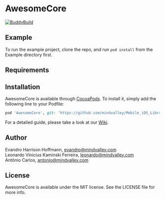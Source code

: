# AwesomeCore

[![BuddyBuild](https://dashboard.buddybuild.com/api/statusImage?appID=59b012f697acdb000125b94e&branch=master&build=latest)](https://dashboard.buddybuild.com/apps/59b012f697acdb000125b94e/build/latest?branch=master)

## Example

To run the example project, clone the repo, and run `pod install` from the Example directory first.

## Requirements

## Installation

AwesomeCore is available through [CocoaPods](http://cocoapods.org). To install
it, simply add the following line to your Podfile:

```ruby
pod 'AwesomeCore', git: 'https://github.com/mindvalley/Mobile_iOS_Library_AwesomeCore.git', tag: '0.14.3'
```

For a detailed guide, please take a look at our [Wiki](https://github.com/mindvalley/Mobile_iOS_Library_AwesomeCore/wiki).

## Author

Evandro Harrison Hoffmann, evandro@mindvalley.com  
Leonardo Vinicius Kaminski Ferreira, leonardo@mindvalley.com  
Antônio Carlos, antonio@mindvalley.com

## License

AwesomeCore is available under the MIT license. See the LICENSE file for more info.


